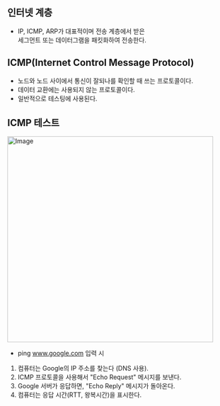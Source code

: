 ## 인터넷 계층
- IP, ICMP, ARP가 대표적이며 전송 계층에서 받은 <br>
세그먼트 또는 데이터그램을 패킷화하여 전송한다.

## ICMP(Internet Control Message Protocol)
- 노드와 노드 사이에서 통신이 잘되나를 확인할 때 쓰는 프로토콜이다.
- 데이터 교환에는 사용되지 않는 프로토콜이다.
- 일반적으로 테스팅에 사용된다.

## ICMP 테스트
<img width="465" alt="Image" src="https://github.com/user-attachments/assets/1ca106ce-4cc1-4f1d-8267-cfef2c3a37b2" /><br>
- ping www.google.com 입력 시
1. 컴퓨터는 Google의 IP 주소를 찾는다 (DNS 사용).
2. ICMP 프로토콜을 사용해서 "Echo Request" 메시지를 보낸다.
3. Google 서버가 응답하면, "Echo Reply" 메시지가 돌아온다.
4. 컴퓨터는 응답 시간(RTT, 왕복시간)을 표시한다.

